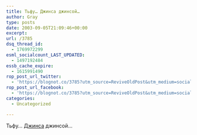 ```yaml
---
title: Тьфу… Джинса джинсой…
author: Gray
type: posts
date: 2003-09-05T21:09:46+00:00
excerpt:
url: /3785
dsq_thread_id:
  - 1769972299
esml_socialcount_LAST_UPDATED:
  - 1497192484
essb_cache_expire:
  - 1615991490
rop_post_url_twitter:
  - 'https://blognot.co/3785?utm_source=ReviveOldPost&utm_medium=social&utm_campaign=ReviveOldPost'
rop_post_url_facebook:
  - 'https://blognot.co/3785?utm_source=ReviveOldPost&utm_medium=social&utm_campaign=ReviveOldPost'
categories:
  - Uncategorized

---
```








Тьфу&#8230; <a href="http://www.exler.ru/expromt/05-09-2003.htm" target="_blank">Джинса</a> джинсой&#8230;